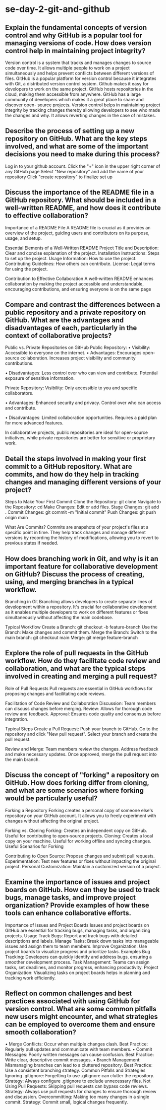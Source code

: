 # se-day-2-git-and-github
## Explain the fundamental concepts of version control and why GitHub is a popular tool for managing versions of code. How does version control help in maintaining project integrity?

Version control is a system that tracks and manages changes to source code over time. It allows multiple people to work on a project simultaneously and helps prevent conflicts between different versions of files.
GitHub is a popular platform for version control because it integrates with Git, a distributed version control system. Github makes it easy for developers to work on the same project. GitHub hosts repositories in the cloud, making them accessible from anywhere. GitHub has a large community of developers which makes it a great place to share and discover open- source projects. 
Version control belps in maintaining project integrity by tracking changes thereby allowing developers to see who made the changes and why. It allows reverting changes in the case of mistakes.
## Describe the process of setting up a new repository on GitHub. What are the key steps involved, and what are some of the important decisions you need to make during this process?
Log in to your github account.
Click the "+" icon in the upper right corner of any GitHub page
Select "New repository" and add the name of your repository
Click "create repository" to finalize set up

## Discuss the importance of the README file in a GitHub repository. What should be included in a well-written README, and how does it contribute to effective collaboration?

Importance of a README File
A README file is crucial as it provides an overview of the project, guiding users and contributors on its purpose, usage, and setup.

Essential Elements of a Well-Written README
 Project Title and Description: Clear and concise explanation of the project.
 Installation Instructions: Steps to set up the project.
Usage Information: How to use the project.
 Contributing Guidelines: How others can contribute.
License: Legal terms for using the project.

Contribution to Effective Collaboration
A well-written README enhances collaboration by making the project accessible and understandable, encouraging contributions, and ensuring everyone is on the same page

## Compare and contrast the differences between a public repository and a private repository on GitHub. What are the advantages and disadvantages of each, particularly in the context of collaborative projects?
Public vs. Private Repositories on GitHub
Public Repository:
•  Visibility: Accessible to everyone on the internet.
•  Advantages:
 Encourages open-source collaboration.
Increases project visibility and community contributions.

•  Disadvantages:
 Less control over who can view and contribute.
 Potential exposure of sensitive information.

Private Repository:
Visibility: Only accessible to you and specific collaborators.

•  Advantages:
 Enhanced security and privacy.
 Control over who can access and contribute.

•  Disadvantages:
 Limited collaboration opportunities.
 Requires a paid plan for more advanced features.

In collaborative projects, public repositories are ideal for open-source initiatives, while private repositories are better for sensitive or proprietary work.

## Detail the steps involved in making your first commit to a GitHub repository. What are commits, and how do they help in tracking changes and managing different versions of your project?

Steps to Make Your First Commit 
Clone the Repository: git clone <repository-url> 
Navigate to the Repository: cd <repository-name>
Make Changes: Edit or add files.
Stage Changes: git add .
Commit Changes: git commit -m "Initial commit"
Push Changes: git push origin main

What Are Commits?
Commits are snapshots of your project's files at a specific point in time. They help track changes and manage different versions by recording the history of modifications, allowing you to revert to previous states if needed.

## How does branching work in Git, and why is it an important feature for collaborative development on GitHub? Discuss the process of creating, using, and merging branches in a typical workflow.
Branching in Git
Branching allows developers to create separate lines of development within a repository. It's crucial for collaborative development as it enables multiple developers to work on different features or fixes simultaneously without affecting the main codebase.

Typical Workflow
Create a Branch: git checkout -b feature-branch 
Use the Branch: Make changes and commit them. 
Merge the Branch:
  Switch to the main branch: git checkout main
  Merge: git merge feature-branch


## Explore the role of pull requests in the GitHub workflow. How do they facilitate code review and collaboration, and what are the typical steps involved in creating and merging a pull request?
Role of Pull Requests
Pull requests are essential in GitHub workflows for proposing changes and facilitating code reviews.

Facilitation of Code Review and Collaboration
Discussion: Team members can discuss changes before merging.
 Review: Allows for thorough code review and feedback.
 Approval: Ensures code quality and consensus before integration.

Typical Steps
Create a Pull Request:
Push your branch to GitHub.
 Go to the repository and click "New pull request".
 Select your branch and create the pull request.
 
Review and Merge:
Team members review the changes.
Address feedback and make necessary updates.
Once approved, merge the pull request into the main branch.


## Discuss the concept of "forking" a repository on GitHub. How does forking differ from cloning, and what are some scenarios where forking would be particularly useful?
Forking a Repository
Forking creates a personal copy of someone else's repository on your GitHub account. It allows you to freely experiment with changes without affecting the original project.

Forking vs. Cloning
Forking: Creates an independent copy on GitHub. Useful for contributing to open-source projects.
 Cloning: Creates a local copy on your machine. Useful for working offline and syncing changes.
 Useful Scenarios for Forking
 
Contributing to Open Source: Propose changes and submit pull requests.
 Experimentation: Test new features or fixes without impacting the original project.
Personal Customization: Maintain a customized version of a project.

## Examine the importance of issues and project boards on GitHub. How can they be used to track bugs, manage tasks, and improve project organization? Provide examples of how these tools can enhance collaborative efforts.
Importance of Issues and Project Boards
Issues and project boards on GitHub are essential for tracking bugs, managing tasks, and organizing projects.
Usage
Track Bugs: Report and track bugs with detailed descriptions and labels.
 Manage Tasks: Break down tasks into manageable issues and assign them to team members.
Improve Organization: Use project boards to visualize progress and prioritize tasks.
Examples
 Bug Tracking: Developers can quickly identify and address bugs, ensuring a smoother development process.
Task Management: Teams can assign tasks, set deadlines, and monitor progress, enhancing productivity.
Project Organization: Visualizing tasks on project boards helps in planning and tracking work efficiently.

## Reflect on common challenges and best practices associated with using GitHub for version control. What are some common pitfalls new users might encounter, and what strategies can be employed to overcome them and ensure smooth collaboration?
•  Merge Conflicts: Occur when multiple changes clash. Best Practice: Regularly pull updates and communicate with team members.
•  Commit Messages: Poorly written messages can cause confusion. Best Practice: Write clear, descriptive commit messages.
•  Branch Management: Mismanaging branches can lead to a cluttered repository. Best Practice: Use a consistent branching strategy.
Common Pitfalls and Strategies
 Ignoring .gitignore: Forgetting to use .gitignore can clutter the repository. Strategy: Always configure .gitignore to exclude unnecessary files.
 Not Using Pull Requests: Skipping pull requests can bypass code reviews. Strategy: Always use pull requests for changes to ensure thorough review and discussion.
   Overcommitting: Making too many changes in a single commit. Strategy: Commit small, logical changes frequently.
